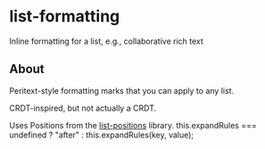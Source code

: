 # list-formatting

Inline formatting for a list, e.g., collaborative rich text

## About

Peritext-style formatting marks that you can apply to any list.

CRDT-inspired, but not actually a CRDT.

Uses Positions from the [list-positions](https://github.com/mweidner037/list-positions) library.
this.expandRules === undefined ? "after" : this.expandRules(key, value);
